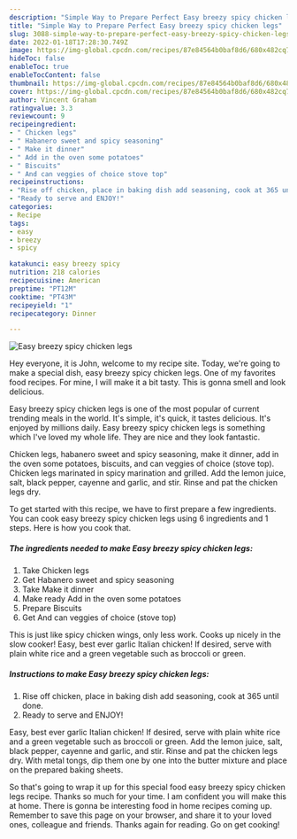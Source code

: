 ```yaml
---
description: "Simple Way to Prepare Perfect Easy breezy spicy chicken legs"
title: "Simple Way to Prepare Perfect Easy breezy spicy chicken legs"
slug: 3088-simple-way-to-prepare-perfect-easy-breezy-spicy-chicken-legs
date: 2022-01-18T17:28:30.749Z
image: https://img-global.cpcdn.com/recipes/87e84564b0baf8d6/680x482cq70/easy-breezy-spicy-chicken-legs-recipe-main-photo.jpg
hideToc: false
enableToc: true
enableTocContent: false
thumbnail: https://img-global.cpcdn.com/recipes/87e84564b0baf8d6/680x482cq70/easy-breezy-spicy-chicken-legs-recipe-main-photo.jpg
cover: https://img-global.cpcdn.com/recipes/87e84564b0baf8d6/680x482cq70/easy-breezy-spicy-chicken-legs-recipe-main-photo.jpg
author: Vincent Graham
ratingvalue: 3.3
reviewcount: 9
recipeingredient:
- " Chicken legs"
- " Habanero sweet and spicy seasoning"
- " Make it dinner"
- " Add in the oven some potatoes"
- " Biscuits"
- " And can veggies of choice stove top"
recipeinstructions:
- "Rise off chicken, place in baking dish add seasoning, cook at 365 until done."
- "Ready to serve and ENJOY!"
categories:
- Recipe
tags:
- easy
- breezy
- spicy

katakunci: easy breezy spicy 
nutrition: 218 calories
recipecuisine: American
preptime: "PT12M"
cooktime: "PT43M"
recipeyield: "1"
recipecategory: Dinner

---
```



![Easy breezy spicy chicken legs](https://img-global.cpcdn.com/recipes/87e84564b0baf8d6/680x482cq70/easy-breezy-spicy-chicken-legs-recipe-main-photo.jpg)

Hey everyone, it is John, welcome to my recipe site. Today, we're going to make a special dish, easy breezy spicy chicken legs. One of my favorites food recipes. For mine, I will make it a bit tasty. This is gonna smell and look delicious.

Easy breezy spicy chicken legs is one of the most popular of current trending meals in the world. It's simple, it's quick, it tastes delicious. It's enjoyed by millions daily. Easy breezy spicy chicken legs is something which I've loved my whole life. They are nice and they look fantastic.

Chicken legs, habanero sweet and spicy seasoning, make it dinner, add in the oven some potatoes, biscuits, and can veggies of choice (stove top). Chicken legs marinated in spicy marination and grilled. Add the lemon juice, salt, black pepper, cayenne and garlic, and stir. Rinse and pat the chicken legs dry.


To get started with this recipe, we have to first prepare a few ingredients. You can cook easy breezy spicy chicken legs using 6 ingredients and 1 steps. Here is how you cook that.

<!--inarticleads1-->

##### The ingredients needed to make Easy breezy spicy chicken legs:

1. Take  Chicken legs
1. Get  Habanero sweet and spicy seasoning
1. Take  Make it dinner
1. Make ready  Add in the oven some potatoes
1. Prepare  Biscuits
1. Get  And can veggies of choice (stove top)


This is just like spicy chicken wings, only less work. Cooks up nicely in the slow cooker! Easy, best ever garlic Italian chicken! If desired, serve with plain white rice and a green vegetable such as broccoli or green. 

<!--inarticleads2-->

##### Instructions to make Easy breezy spicy chicken legs:

1. Rise off chicken, place in baking dish add seasoning, cook at 365 until done.
1. Ready to serve and ENJOY!

Easy, best ever garlic Italian chicken! If desired, serve with plain white rice and a green vegetable such as broccoli or green. Add the lemon juice, salt, black pepper, cayenne and garlic, and stir. Rinse and pat the chicken legs dry. With metal tongs, dip them one by one into the butter mixture and place on the prepared baking sheets. 

So that's going to wrap it up for this special food easy breezy spicy chicken legs recipe. Thanks so much for your time. I am confident you will make this at home. There is gonna be interesting food in home recipes coming up. Remember to save this page on your browser, and share it to your loved ones, colleague and friends. Thanks again for reading. Go on get cooking!
